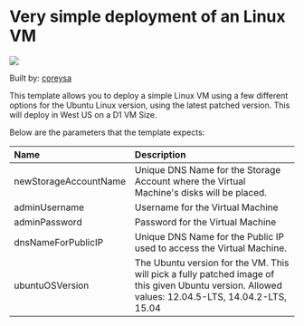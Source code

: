 # Very simple deployment of an Linux VM

<a href="https://portal.azure.com/#create/Microsoft.Template/uri/https%3A%2F%2Fraw.githubusercontent.com%2FAzure%2Fazure-quickstart-templates%2Fmaster%2F101-simple-linux-vm%2Fazuredeploy.json" target="_blank">
    <img src="http://azuredeploy.net/deploybutton.png"/>
</a><a  target="_blank">


Built by: [coreysa](https://github.com/coreysa)

This template allows you to deploy a simple Linux VM using a few different options for the Ubuntu Linux version, using the latest patched version. This will deploy in West US on a D1 VM Size.

Below are the parameters that the template expects:

| Name   | Description    |
|:--- |:---|
| newStorageAccountName  | Unique DNS Name for the Storage Account where the Virtual Machine's disks will be placed. |
| adminUsername  | Username for the Virtual Machine  |
| adminPassword  | Password for the Virtual Machine  |
| dnsNameForPublicIP  | Unique DNS Name for the Public IP used to access the Virtual Machine. |
| ubuntuOSVersion  | The Ubuntu version for the VM. This will pick a fully patched image of this given Ubuntu version. Allowed values: 12.04.5-LTS, 14.04.2-LTS, 15.04 |
